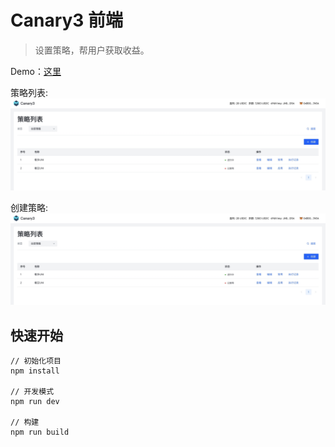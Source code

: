 # Canary3 前端
> 设置策略，帮用户获取收益。

Demo：[这里](https://www.capcut.cn/share/7177950888768705830?t=1)

策略列表: 
![](./demo/list.jpeg)

创建策略: 
![](./demo/list.jpeg)


## 快速开始

```
// 初始化项目
npm install

// 开发模式
npm run dev

// 构建
npm run build
```